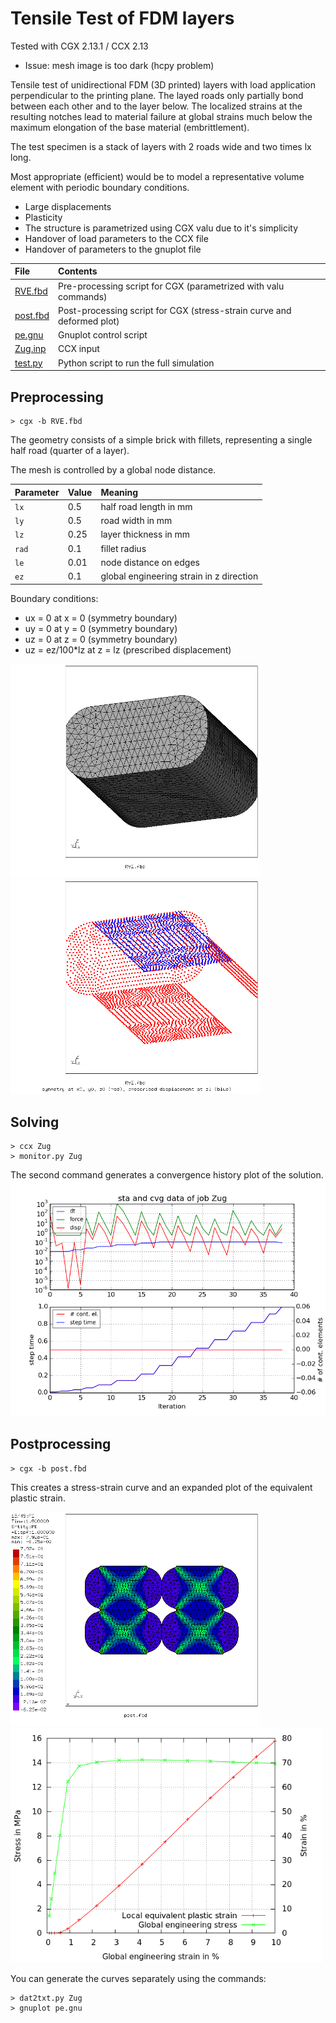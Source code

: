 # Tensile Test of FDM layers
Tested with CGX 2.13.1 / CCX 2.13

+ Issue: mesh image is too dark (hcpy problem)

Tensile test of unidirectional FDM (3D printed) layers with load application perpendicular to the printing plane. The layed roads only partially bond between each other and to the layer below. The localized strains at the resulting notches lead to material failure at global strains much below the maximum elongation of the base material (embrittlement).

The test specimen is a stack of layers with 2 roads wide and two times lx long.

Most appropriate (efficient) would be to model a representative volume element with periodic boundary conditions.

+ Large displacements
+ Plasticity
+ The structure is parametrized using CGX valu due to it's simplicity
+ Handover of load parameters to the CCX file
+ Handover of parameters to the gnuplot file


File                 | Contents    
:-------------       | :-------------
[RVE.fbd](RVE.fbd)   | Pre-processing script for CGX (parametrized with valu commands)     
[post.fbd](post.fbd) | Post-processing script for CGX (stress-strain curve and deformed plot)
[pe.gnu](pe.gnu)     | Gnuplot control script
[Zug.inp](Zug.inp)   | CCX input
[test.py](test.py)   | Python script to run the full simulation

## Preprocessing

```
> cgx -b RVE.fbd
```

The geometry consists of a simple brick with fillets, representing a single half road (quarter of a layer).

The mesh is controlled by a global node distance.

| Parameter | Value | Meaning |
| :------------- |  :------------- | :------------- |
| `lx` | 0.5 | half road length in mm |
| `ly` | 0.5 | road width in mm |
| `lz` | 0.25 | layer thickness in mm |
| `rad` | 0.1 | fillet radius |
| `le` | 0.01 | node distance on edges |
| `ez` | 0.1 | global engineering strain in z direction |


Boundary conditions:
* ux = 0 at x = 0 (symmetry boundary)
* uy = 0 at y = 0 (symmetry boundary)
* uz = 0 at z = 0 (symmetry boundary)
* uz = ez/100*lz at z = lz (prescribed displacement)

<img src="mesh.png" width="400"><img src="sets.png" width="400">

## Solving

```
> ccx Zug
> monitor.py Zug
```
The second command generates a convergence history plot of the solution.
<img src="Zug.png" title="Convergence history">

## Postprocessing

```
> cgx -b post.fbd
```
This creates a stress-strain curve and an expanded plot of the equivalent plastic strain.

<img src="exp.png" width="400" title="Equivalent plastic strain">
<img src="pe.png" width="500" title="Local strain and global stress">

You can generate the curves separately using the commands:

```
> dat2txt.py Zug
> gnuplot pe.gnu
```
